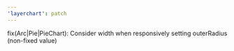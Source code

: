 ```yaml
---
'layerchart': patch
---
```


fix(Arc|Pie|PieChart): Consider width when responsively setting outerRadius (non-fixed value)
